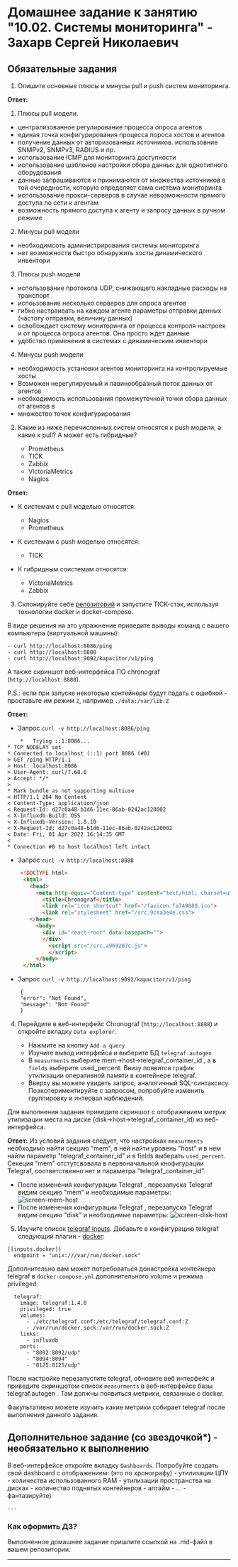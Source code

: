 # Домашнее задание к занятию "10.02. Системы мониторинга" - Захарв Сергей Николаевич

## Обязательные задания

1. Опишите основные плюсы и минусы pull и push систем мониторинга.

**Ответ:** 
1. Плюсы pull модели. 
  * централизованное регулирование процесса опроса агентов
  * единая точка конфигурирования процесса пороса хостов и агентов
  * получение данных от авторизованных источников. использовние SNMPv2, SNMPv3, RADIUS и пр.
  * использование ICMP для мониторинга доступности
  * использование шаблонов настройки сбора данных для однотипного оборудования
  * данные запрашиваются и принимаются от множества источников в той очередности, которую определяет сама система мониторинга 
  * использование прокси-серверов в случае невозможности прямого доступа по сети к агентам
  * возможность прямого доступа к агенту и запросу данных в ручном режиме
2. Минусы pull модели
  * необходимсоть администрирования системы мониторинга
  * нет возможности быстро обнаружить хосты динамического инвентори
3. Плюсы push модели
  * использование протокола UDP, снижающего накладные расходы на транспорт
  * испоьзование несколько серверов для опроса агентов
  * гибко настраивать на каждом агенте параметры отправки данных (частоту отправки, величину данных)
  * освобождает систему мониторинга от процесса контроля настроек и от процесса опроса агентов. Она просто ждет данные
  * удобство применения в системах с динамическим инвентори
4. Минусы push модели
  * необходимость установки агентов мониторинга на контролируемые хосты
  * Возможен нерегулируемый и лавинообразный поток данных от агентов
  * необходимость использования промежуточной точки сбора данных от агентов в 
  * множество точек конфигурирования

2. Какие из ниже перечисленных систем относятся к push модели, а какие к pull? А может есть гибридные?

    - Prometheus 
    - TICK
    - Zabbix
    - VictoriaMetrics
    - Nagios

**Ответ:**
* К системам с pull моделью относятся:
  * Nagios
  * Prometheus

* К системам с push моделью относятся:
  * TICK

* К гибридным соистемам относятся:
  * VictoriaMetrics
  * Zabbix

3. Склонируйте себе [репозиторий](https://github.com/influxdata/sandbox/tree/master) и запустите TICK-стэк, 
используя технологии docker и docker-compose.

В виде решения на это упражнение приведите выводы команд с вашего компьютера (виртуальной машины):

    - curl http://localhost:8086/ping
    - curl http://localhost:8888
    - curl http://localhost:9092/kapacitor/v1/ping

А также скриншот веб-интерфейса ПО chronograf (`http://localhost:8888`). 

P.S.: если при запуске некоторые контейнеры будут падать с ошибкой - проставьте им режим `Z`, например
`./data:/var/lib:Z`

**Ответ:**
* Запрос `curl -v http://localhost:8086/ping`
```
    *   Trying ::1:8086...
* TCP_NODELAY set
* Connected to localhost (::1) port 8086 (#0)
> GET /ping HTTP/1.1
> Host: localhost:8086
> User-Agent: curl/7.68.0
> Accept: */*
> 
* Mark bundle as not supporting multiuse
< HTTP/1.1 204 No Content
< Content-Type: application/json
< Request-Id: d27c0a48-b1d6-11ec-86ab-0242ac120002
< X-Influxdb-Build: OSS
< X-Influxdb-Version: 1.8.10
< X-Request-Id: d27c0a48-b1d6-11ec-86ab-0242ac120002
< Date: Fri, 01 Apr 2022 16:14:35 GMT
< 
* Connection #0 to host localhost left intact
```
*  Запрос `curl -v http://localhost:8888`
```html
    <!DOCTYPE html>
     <html>
       <head>
         <meta http-equiv="Content-type" content="text/html; charset=utf-8">
           <title>Chronograf</title>
           <link rel="icon shortcut" href="/favicon.fa749080.ico">
           <link rel="stylesheet" href="/src.9cea3e4e.css">
       </head>
         <body> 
           <div id="react-root" data-basepath="">
           </div> 
             <script src="/src.a969287c.js">
             </script> 
         </body>
     </html>
```
* Запрос `curl -v http://localhost:9092/kapacitor/v1/ping`
```
    {
    "error": "Not Found",
    "message": "Not Found"
    }
```

4. Перейдите в веб-интерфейс Chronograf (`http://localhost:8888`) и откройте вкладку `Data explorer`.

    - Нажмите на кнопку `Add a query`
    - Изучите вывод интерфейса и выберите БД `telegraf.autogen`
    - В `measurments` выберите mem->host->telegraf_container_id , а в `fields` выберите used_percent. 
    Внизу появится график утилизации оперативной памяти в контейнере telegraf.
    - Вверху вы можете увидеть запрос, аналогичный SQL-синтаксису. 
    Поэкспериментируйте с запросом, попробуйте изменить группировку и интервал наблюдений.

Для выполнения задания приведите скриншот с отображением метрик утилизации места на диске 
(disk->host->telegraf_container_id) из веб-интерфейса.

**Ответ:**
Из условий задания следует, что  настройках `measurments` необходимо найти секцию "mem", в ней найти уровень "host" и в нем найти параметр "telegraf_container_id" и в fields выберать `used_percent`.
Секеция "mem" отстутсвовала в первоначальной кнофигурации Telegraf, соответственно нет и параметра "telegraf_container_id".
* После изменения конфигурации Telegraf , перезапуска Telegraf видим секцию "mem" и необходимые параметры:
![screen-mem-host]()
* После изменения конфигурации Telegraf , перезапуска Telegraf видим секцию "disk" и необходимые параметры:
![screen-disk-host]()

5. Изучите список [telegraf inputs](https://github.com/influxdata/telegraf/tree/master/plugins/inputs). 
Добавьте в конфигурацию telegraf следующий плагин - [docker](https://github.com/influxdata/telegraf/tree/master/plugins/inputs/docker):
```
[[inputs.docker]]
  endpoint = "unix:///var/run/docker.sock"
```

Дополнительно вам может потребоваться донастройка контейнера telegraf в `docker-compose.yml` дополнительного volume и 
режима privileged:
```
  telegraf:
    image: telegraf:1.4.0
    privileged: true
    volumes:
      - ./etc/telegraf.conf:/etc/telegraf/telegraf.conf:Z
      - /var/run/docker.sock:/var/run/docker.sock:Z
    links:
      - influxdb
    ports:
      - "8092:8092/udp"
      - "8094:8094"
      - "8125:8125/udp"
```

После настройке перезапустите telegraf, обновите веб интерфейс и приведите скриншотом список `measurments` в 
веб-интерфейсе базы telegraf.autogen . Там должны появиться метрики, связанные с docker.

Факультативно можете изучить какие метрики собирает telegraf после выполнения данного задания.

## Дополнительное задание (со звездочкой*) - необязательно к выполнению

В веб-интерфейсе откройте вкладку `Dashboards`. Попробуйте создать свой dashboard с отображением:
(это по хронографу)
    - утилизации ЦПУ
    - количества использованного RAM
    - утилизации пространства на дисках
    - количество поднятых контейнеров
    - аптайм
    - ...
    - фантазируйте)
    
    ---

### Как оформить ДЗ?

Выполненное домашнее задание пришлите ссылкой на .md-файл в вашем репозитории.

---

